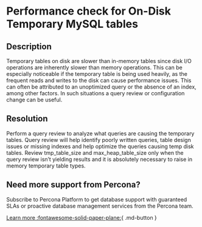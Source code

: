 # Performance check for On-Disk Temporary MySQL tables
## Description
Temporary tables on disk are slower than in-memory tables since disk I/O operations are inherently slower than memory operations. This can be especially noticeable if the temporary table is being used heavily, as the frequent reads and writes to the disk can cause performance issues. 
This can often be attributed to an unoptimized query or the absence of an index, among other factors. In such situations a query review or configuration change can be useful.


## Resolution
Perform a query review to analyze what queries are causing the temporary tables. Query review will help identify poorly written queries, table design issues or missing indexes and help optimize the queries causing temp disk tables.
Review tmp_table_size and max_heap_table_size only when the query review isn’t yielding results and it is absolutely necessary to raise in memory temporary table types.

## Need more support from Percona?
Subscribe to Percona Platform to get database support with guaranteed SLAs or proactive database management services from the Percona team.

[Learn more :fontawesome-solid-paper-plane:](https://per.co.na/subscribe){ .md-button }
